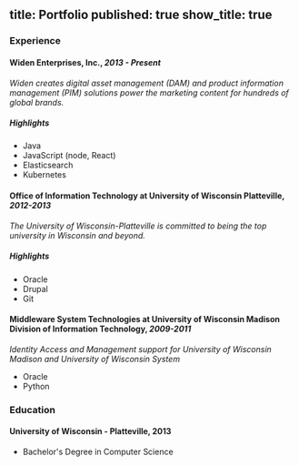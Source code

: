 title: Portfolio
published: true
show_title: true
---

### Experience

#### Widen Enterprises, Inc., _2013 - Present_

_Widen creates digital asset management (DAM) and product information management (PIM) solutions power the marketing content for hundreds of global brands._

##### Highlights

- Java
- JavaScript (node, React)
- Elasticsearch
- Kubernetes

#### Office of Information Technology at University of Wisconsin Platteville, _2012-2013_

_The University of Wisconsin-Platteville is committed to being the top university in Wisconsin and beyond._

##### Highlights

- Oracle
- Drupal
- Git

#### Middleware System Technologies at University of Wisconsin Madison Division of Information Technology, _2009-2011_

_Identity Access and Management support for University of Wisconsin Madison and University of Wisconsin System_

- Oracle
- Python

### Education

#### University of Wisconsin - Platteville, 2013

- Bachelor's Degree in Computer Science
